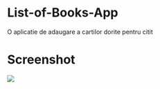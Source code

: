# List-of-Books-App
O aplicatie de adaugare a cartilor dorite pentru citit

# Screenshot
<img src="https://i.imgur.com/4v7W5nW.png"/>
